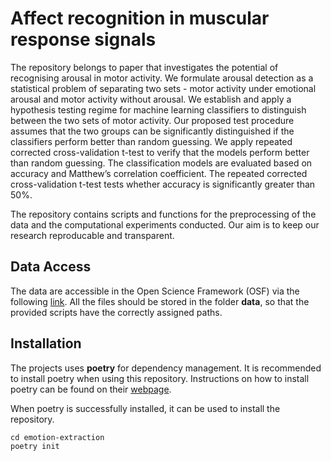 # Affect recognition in muscular response signals
The repository belongs to paper that investigates the potential of recognising arousal in motor activity. 
We formulate arousal detection as a statistical problem of separating two sets - motor activity under emotional arousal and motor activity without arousal. 
We establish and apply a hypothesis testing regime for machine learning classifiers to distinguish between the two sets of motor activity. Our proposed test
procedure assumes that the two groups can be significantly distinguished if the classifiers perform better than random guessing. 
We apply repeated corrected cross-validation t-test to verify that the models perform better than random guessing.
The classification models are evaluated based on accuracy and Matthew’s correlation coefficient. The repeated corrected cross-validation t-test tests whether accuracy is
significantly greater than 50%.

The repository contains scripts and functions for the preprocessing of the data and the computational experiments conducted. 
Our aim is to keep our research reproducable and transparent. 

## Data Access 
The data are accessible in the Open Science Framework (OSF) via the following [link](https://osf.io/txnqp/). 
All the files should be stored in the folder **data**, so that the provided scripts have the correctly assigned paths. 

## Installation
The projects uses **poetry** for dependency management. It is recommended to install poetry when using this repository. 
Instructions on how to install poetry can be found on their [webpage](https://python-poetry.org/docs/#installation). 

When poetry is successfully installed, it can be used to install the repository. 
```
cd emotion-extraction
poetry init
```


